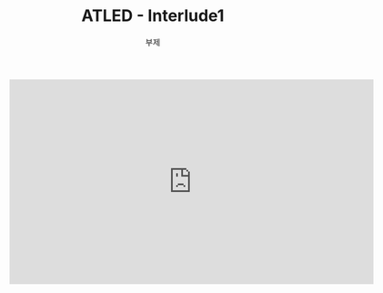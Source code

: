 ﻿---
layout: post
title:  "ATLED - Interlude1"
subtitle:   "부제"
categories: music
tags: my_compositions
comments: true

---

<iframe width="640" height="360" src="https://www.youtube.com/embed/aryHlL8U-Bo" title="YouTube video player" frameborder="0" allow="accelerometer; autoplay; clipboard-write; encrypted-media; gyroscope; picture-in-picture" allowfullscreen></iframe>
